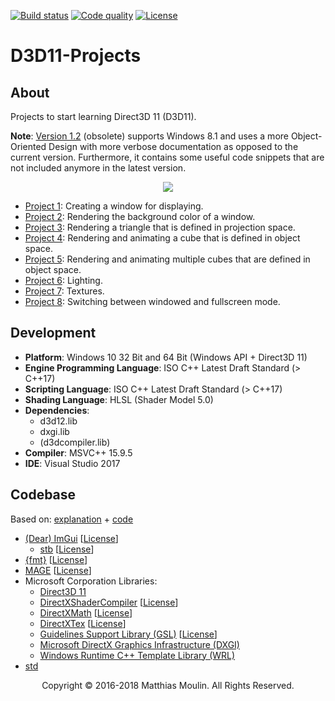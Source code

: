 [![Build status][s1]][av] [![Code quality][s2]][co]  [![License][s3]][li]

[s1]: https://ci.appveyor.com/api/projects/status/y8ew5io98llltkk2?svg=true
[s2]: https://api.codacy.com/project/badge/Grade/377d3777301f4bc09d1626de1c96ec8d
[s3]: https://img.shields.io/badge/licence-GPL%203.0-blue.svg

[av]: https://ci.appveyor.com/project/matt77hias/direct3d-11-projects
[co]: https://www.codacy.com/app/matt77hias/D3D11-Projects?utm_source=github.com&amp;utm_medium=referral&amp;utm_content=matt77hias/D3D11-Projects&amp;utm_campaign=Badge_Grade
[li]: https://raw.githubusercontent.com/matt77hias/D3D11-Projects/master/LICENSE.txt

# D3D11-Projects

## About
Projects to start learning Direct3D 11 (D3D11).

**Note**: [Version 1.2](https://github.com/matt77hias/D3D11-Projects/releases/tag/v1.2) (obsolete) supports Windows 8.1 and uses a more Object-Oriented Design with more verbose documentation as opposed to the current version. Furthermore, it contains some useful code snippets that are not included anymore in the latest version.

<p align="center"><img src="res/d3d11.png"></p>

* [Project 1](https://github.com/matt77hias/D3D11-Projects/tree/master/Projects/Project1): Creating a window for displaying.
* [Project 2](https://github.com/matt77hias/D3D11-Projects/tree/master/Projects/Project2): Rendering the background color of a window.
* [Project 3](https://github.com/matt77hias/D3D11-Projects/tree/master/Projects/Project3): Rendering a triangle that is defined in projection space.
* [Project 4](https://github.com/matt77hias/D3D11-Projects/tree/master/Projects/Project4): Rendering and animating a cube that is defined in object space.
* [Project 5](https://github.com/matt77hias/D3D11-Projects/tree/master/Projects/Project5): Rendering and animating multiple cubes that are defined in object space.
* [Project 6](https://github.com/matt77hias/D3D11-Projects/tree/master/Projects/Project6): Lighting.
* [Project 7](https://github.com/matt77hias/D3D11-Projects/tree/master/Projects/Project7): Textures.
* [Project 8](https://github.com/matt77hias/D3D11-Projects/tree/master/Projects/Project8): Switching between windowed and fullscreen mode.

## Development
* **Platform**: Windows 10 32 Bit and 64 Bit (Windows API + Direct3D 11)
* **Engine Programming Language**: ISO C++ Latest Draft Standard (> C++17)
* **Scripting Language**: ISO C++ Latest Draft Standard (> C++17)
* **Shading Language**: HLSL (Shader Model 5.0)
* **Dependencies**:
  * d3d12.lib
  * dxgi.lib
  * (d3dcompiler.lib)
* **Compiler**: MSVC++ 15.9.5
* **IDE**: Visual Studio 2017

## Codebase
Based on:
[explanation](https://code.msdn.microsoft.com/windowsdesktop/Direct3D-Tutorial-Win32-829979ef) + [code](https://github.com/walbourn/directx-sdk-samples/tree/master/Direct3D11Tutorials)

* [(Dear) ImGui](https://github.com/ocornut/imgui) [[License](https://github.com/ocornut/imgui/blob/master/LICENSE.txt)]
  * [stb](https://github.com/nothings/stb) [[License](https://creativecommons.org/share-your-work/public-domain/cc0/)]
* [{fmt}](https://github.com/fmtlib/fmt) [[License](https://github.com/fmtlib/fmt/blob/master/LICENSE.rst)]
* [MAGE](https://github.com/matt77hias/MAGE) [[License](https://github.com/matt77hias/MAGE/blob/master/LICENSE.txt)]
* Microsoft Corporation Libraries:
  * [Direct3D 11](https://docs.microsoft.com/nl-be/windows/desktop/direct3d11/atoc-dx-graphics-direct3d-11)
  * [DirectXShaderCompiler](https://github.com/Microsoft/DirectXShaderCompiler) [[License](https://github.com/Microsoft/DirectXShaderCompiler/blob/master/LICENSE.TXT)]
  * [DirectXMath](https://github.com/Microsoft/DirectXMath) [[License](https://github.com/Microsoft/DirectXMath/blob/master/LICENSE)]
  * [DirectXTex](https://github.com/Microsoft/DirectXTex) [[License](https://github.com/Microsoft/DirectXTex/blob/master/LICENSE)]
  * [Guidelines Support Library (GSL)](https://github.com/Microsoft/GSL) [[License](https://github.com/Microsoft/GSL/blob/master/LICENSE)]
  * [Microsoft DirectX Graphics Infrastructure (DXGI)](https://docs.microsoft.com/en-us/windows/desktop/direct3ddxgi/d3d10-graphics-programming-guide-dxgi)
  * [Windows Runtime C++ Template Library (WRL)](https://docs.microsoft.com/nl-be/cpp/windows/windows-runtime-cpp-template-library-wrl?view=vs-2017)
* [std](https://en.cppreference.com/w/cpp/header)

<p align="center">Copyright © 2016-2018 Matthias Moulin. All Rights Reserved.</p>

